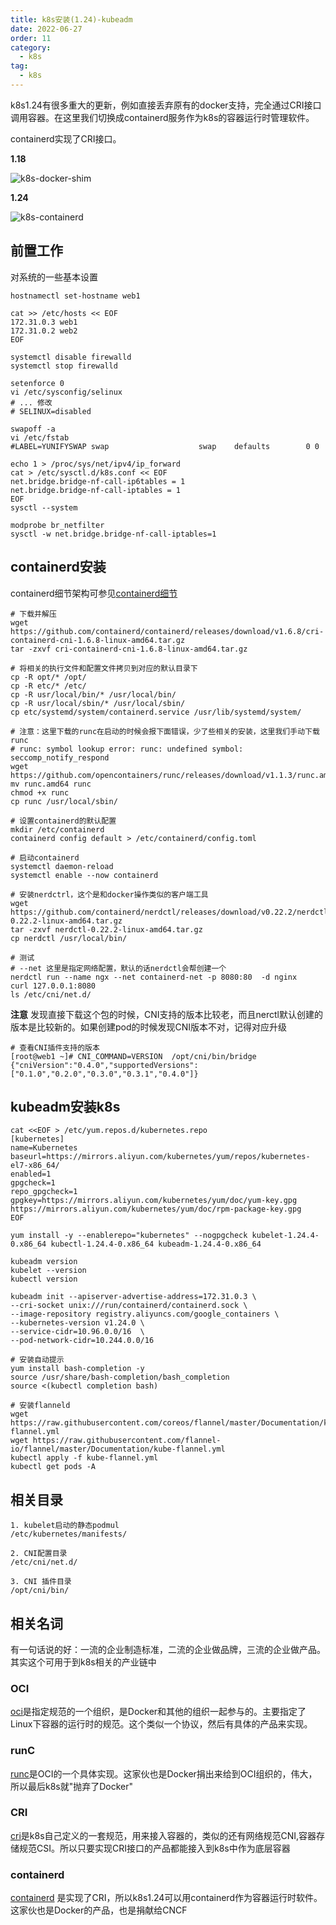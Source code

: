 ```yaml
---
title: k8s安装(1.24)-kubeadm
date: 2022-06-27
order: 11
category:
  - k8s
tag:
  - k8s
---
```


k8s1.24有很多重大的更新，例如直接丢弃原有的docker支持，完全通过CRI接口调用容器。在这里我们切换成containerd服务作为k8s的容器运行时管理软件。

containerd实现了CRI接口。

**1.18**

![k8s-docker-shim](./assets/k8s-docker.png)


**1.24**

![k8s-containerd](./assets/k8s-containerd.png)

## 前置工作

对系统的一些基本设置

```shell
hostnamectl set-hostname web1

cat >> /etc/hosts << EOF
172.31.0.3 web1
172.31.0.2 web2
EOF

systemctl disable firewalld
systemctl stop firewalld

setenforce 0
vi /etc/sysconfig/selinux
# ... 修改
# SELINUX=disabled

swapoff -a 
vi /etc/fstab
#LABEL=YUNIFYSWAP swap                    swap    defaults        0 0

echo 1 > /proc/sys/net/ipv4/ip_forward
cat > /etc/sysctl.d/k8s.conf << EOF
net.bridge.bridge-nf-call-ip6tables = 1
net.bridge.bridge-nf-call-iptables = 1
EOF
sysctl --system  

modprobe br_netfilter
sysctl -w net.bridge.bridge-nf-call-iptables=1
```

## containerd安装

containerd细节架构可参见[containerd细节]

```shell
# 下载并解压
wget https://github.com/containerd/containerd/releases/download/v1.6.8/cri-containerd-cni-1.6.8-linux-amd64.tar.gz
tar -zxvf cri-containerd-cni-1.6.8-linux-amd64.tar.gz

# 将相关的执行文件和配置文件拷贝到对应的默认目录下
cp -R opt/* /opt/
cp -R etc/* /etc/
cp -R usr/local/bin/* /usr/local/bin/
cp -R usr/local/sbin/* /usr/local/sbin/
cp etc/systemd/system/containerd.service /usr/lib/systemd/system/

# 注意：这里下载的runc在启动的时候会报下面错误，少了些相关的安装，这里我们手动下载runc
# runc: symbol lookup error: runc: undefined symbol: seccomp_notify_respond
wget https://github.com/opencontainers/runc/releases/download/v1.1.3/runc.amd64
mv runc.amd64 runc
chmod +x runc
cp runc /usr/local/sbin/

# 设置containerd的默认配置
mkdir /etc/containerd
containerd config default > /etc/containerd/config.toml

# 启动containerd
systemctl daemon-reload
systemctl enable --now containerd

# 安装nerdctrl，这个是和docker操作类似的客户端工具
wget https://github.com/containerd/nerdctl/releases/download/v0.22.2/nerdctl-0.22.2-linux-amd64.tar.gz
tar -zxvf nerdctl-0.22.2-linux-amd64.tar.gz 
cp nerdctl /usr/local/bin/

# 测试
# --net 这里是指定网络配置，默认的话nerdctl会帮创建一个
nerdctl run --name ngx --net containerd-net -p 8080:80  -d nginx
curl 127.0.0.1:8080
ls /etc/cni/net.d/
```

**注意**
发现直接下载这个包的时候，CNI支持的版本比较老，而且nerctl默认创建的版本是比较新的。如果创建pod的时候发现CNI版本不对，记得对应升级

```shell
# 查看CNI插件支持的版本
[root@web1 ~]# CNI_COMMAND=VERSION  /opt/cni/bin/bridge 
{"cniVersion":"0.4.0","supportedVersions":["0.1.0","0.2.0","0.3.0","0.3.1","0.4.0"]}
```


## kubeadm安装k8s

```shell
cat <<EOF > /etc/yum.repos.d/kubernetes.repo
[kubernetes]
name=Kubernetes
baseurl=https://mirrors.aliyun.com/kubernetes/yum/repos/kubernetes-el7-x86_64/
enabled=1
gpgcheck=1
repo_gpgcheck=1
gpgkey=https://mirrors.aliyun.com/kubernetes/yum/doc/yum-key.gpg https://mirrors.aliyun.com/kubernetes/yum/doc/rpm-package-key.gpg
EOF

yum install -y --enablerepo="kubernetes" --nogpgcheck kubelet-1.24.4-0.x86_64 kubectl-1.24.4-0.x86_64 kubeadm-1.24.4-0.x86_64

kubeadm version
kubelet --version
kubectl version

kubeadm init --apiserver-advertise-address=172.31.0.3 \
--cri-socket unix:///run/containerd/containerd.sock \
--image-repository registry.aliyuncs.com/google_containers \
--kubernetes-version v1.24.0 \
--service-cidr=10.96.0.0/16  \
--pod-network-cidr=10.244.0.0/16

# 安装自动提示
yum install bash-completion -y
source /usr/share/bash-completion/bash_completion
source <(kubectl completion bash)

# 安装flanneld
wget https://raw.githubusercontent.com/coreos/flannel/master/Documentation/kube-flannel.yml
wget https://raw.githubusercontent.com/flannel-io/flannel/master/Documentation/kube-flannel.yml     
kubectl apply -f kube-flannel.yml
kubectl get pods -A

```

## 相关目录

```
1. kubelet启动的静态podmul 
/etc/kubernetes/manifests/

2. CNI配置目录
/etc/cni/net.d/

3. CNI 插件目录
/opt/cni/bin/
```


## 相关名词

有一句话说的好：一流的企业制造标准，二流的企业做品牌，三流的企业做产品。其实这个可用于到k8s相关的产业链中

### OCI

[oci]是指定规范的一个组织，是Docker和其他的组织一起参与的。主要指定了Linux下容器的运行时的规范。这个类似一个协议，然后有具体的产品来实现。

### runC

[runc]是OCI的一个具体实现。这家伙也是Docker捐出来给到OCI组织的，伟大，所以最后k8s就"抛弃了Docker"

### CRI

[cri]是k8s自己定义的一套规范，用来接入容器的，类似的还有网络规范CNI,容器存储规范CSI。所以只要实现CRI接口的产品都能接入到k8s中作为底层容器

### containerd

[containerd] 是实现了CRI，所以k8s1.24可以用containerd作为容器运行时软件。这家伙也是Docker的产品，也是捐献给CNCF



[containerd细节]: 30-protocol.md
[k8s-1.18]: 11-k8s安装-kubeadm.md
[oci]: https://opencontainers.org
[runc]: https://github.com/opencontainers/runc
[containerd]: https://github.com/containerd/containerd
[cri]: https://github.com/kubernetes/cri-api/blob/c75ef5b/pkg/apis/runtime/v1/api.proto